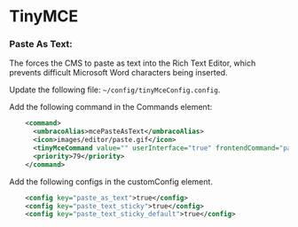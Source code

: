 # TinyMCE

### Paste As Text: 

The forces the CMS to paste as text into the Rich Text Editor, which prevents difficult Microsoft Word characters being inserted. 

Update the following file: `~/config/tinyMceConfig.config`. 

Add the following command in the Commands element:

~~~xml
    <command>
      <umbracoAlias>mcePasteAsText</umbracoAlias>
      <icon>images/editor/paste.gif</icon>
      <tinyMceCommand value="" userInterface="true" frontendCommand="pastetext">pastetext</tinyMceCommand>
      <priority>79</priority>
    </command>
~~~

Add the following configs in the customConfig element. 

~~~xml
    <config key="paste_as_text">true</config>
    <config key="paste_text_sticky">true</config>
    <config key="paste_text_sticky_default">true</config>
~~~